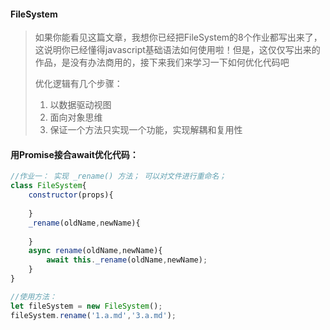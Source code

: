 #### FileSystem

> 如果你能看见这篇文章，我想你已经把FileSystem的8个作业都写出来了，这说明你已经懂得javascript基础语法如何使用啦！但是，这仅仅写出来的作品，是没有办法商用的，接下来我们来学习一下如何优化代码吧
>
> 优化逻辑有几个步骤：
>
> 1. 以数据驱动视图
> 2. 面向对象思维
> 3. 保证一个方法只实现一个功能，实现解耦和复用性

#### 用Promise接合await优化代码：

```javascript
//作业一： 实现 _rename() 方法； 可以对文件进行重命名；
class FileSystem{
    constructor(props){
        
    }
    _rename(oldName,newName){
        
    }
    async rename(oldName,newName){
        await this._rename(oldName,newName);
    }
}

//使用方法：
let fileSystem = new FileSystem();
fileSystem.rename('1.a.md','3.a.md');
```

